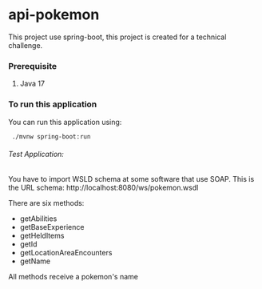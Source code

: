 # api-pokemon

This project use spring-boot, this project is created for a technical challenge.

### Prerequisite

1) Java 17

### To run this application

You can run this application using:
```shell script
 ./mvnw spring-boot:run
```

###### Test Application:
You have to import WSLD schema at some software that use SOAP.
This is the URL schema: http://localhost:8080/ws/pokemon.wsdl

There are six methods: 

- getAbilities
- getBaseExperience
- getHeldItems
- getId 
- getLocationAreaEncounters
- getName

All methods receive a pokemon's name